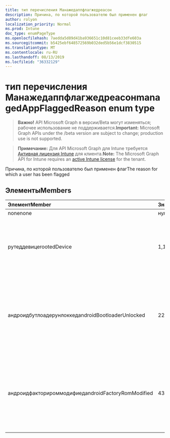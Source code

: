 ```yaml
---
title: тип перечисления Манажедаппфлагжедреасон
description: Причина, по которой пользователю был применен флаг
author: rolyon
localization_priority: Normal
ms.prod: Intune
doc_type: enumPageType
ms.openlocfilehash: 7aedda5d89d41ba936651c10d81ceeb33dfe603a
ms.sourcegitcommit: b5425ebf648572569b032ded5b56e1dcf3830515
ms.translationtype: MT
ms.contentlocale: ru-RU
ms.lasthandoff: 08/13/2019
ms.locfileid: "36332129"
---
```

# <a name="managedappflaggedreason-enum-type"></a><span data-ttu-id="5c275-103">тип перечисления Манажедаппфлагжедреасон</span><span class="sxs-lookup"><span data-stu-id="5c275-103">managedAppFlaggedReason enum type</span></span>

> <span data-ttu-id="5c275-104">**Важно!** API Microsoft Graph в версии/Beta могут изменяться; рабочее использование не поддерживается.</span><span class="sxs-lookup"><span data-stu-id="5c275-104">**Important:** Microsoft Graph APIs under the /beta version are subject to change; production use is not supported.</span></span>

> <span data-ttu-id="5c275-105">**Примечание:** Для API Microsoft Graph для Intune требуется [Активная лицензия Intune](https://go.microsoft.com/fwlink/?linkid=839381) для клиента.</span><span class="sxs-lookup"><span data-stu-id="5c275-105">**Note:** The Microsoft Graph API for Intune requires an [active Intune license](https://go.microsoft.com/fwlink/?linkid=839381) for the tenant.</span></span>

<span data-ttu-id="5c275-106">Причина, по которой пользователю был применен флаг</span><span class="sxs-lookup"><span data-stu-id="5c275-106">The reason for which a user has been flagged</span></span>

## <a name="members"></a><span data-ttu-id="5c275-107">Элементы</span><span class="sxs-lookup"><span data-stu-id="5c275-107">Members</span></span>
|<span data-ttu-id="5c275-108">Элемент</span><span class="sxs-lookup"><span data-stu-id="5c275-108">Member</span></span>|<span data-ttu-id="5c275-109">Значение</span><span class="sxs-lookup"><span data-stu-id="5c275-109">Value</span></span>|<span data-ttu-id="5c275-110">Описание</span><span class="sxs-lookup"><span data-stu-id="5c275-110">Description</span></span>|
|:---|:---|:---|
|<span data-ttu-id="5c275-111">none</span><span class="sxs-lookup"><span data-stu-id="5c275-111">none</span></span>|<span data-ttu-id="5c275-112">нуль</span><span class="sxs-lookup"><span data-stu-id="5c275-112">0</span></span>|<span data-ttu-id="5c275-113">Нет ошибок.</span><span class="sxs-lookup"><span data-stu-id="5c275-113">No issue.</span></span>|
|<span data-ttu-id="5c275-114">рутеддевице</span><span class="sxs-lookup"><span data-stu-id="5c275-114">rootedDevice</span></span>|<span data-ttu-id="5c275-115">1,1</span><span class="sxs-lookup"><span data-stu-id="5c275-115">1</span></span>|<span data-ttu-id="5c275-116">Регистрация приложения выполняется на корневом/незаблокированном устройстве.</span><span class="sxs-lookup"><span data-stu-id="5c275-116">The app registration is running on a rooted/unlocked device.</span></span>|
|<span data-ttu-id="5c275-117">андроидбутлоадерунлоккед</span><span class="sxs-lookup"><span data-stu-id="5c275-117">androidBootloaderUnlocked</span></span>|<span data-ttu-id="5c275-118">2</span><span class="sxs-lookup"><span data-stu-id="5c275-118">2</span></span>|<span data-ttu-id="5c275-119">Регистрация приложения выполняется на устройстве с Android, на котором разблокирован загрузчик.</span><span class="sxs-lookup"><span data-stu-id="5c275-119">The app registration is running on an Android device on which the bootloader is unlocked.</span></span>|
|<span data-ttu-id="5c275-120">андроидфакторироммодифиед</span><span class="sxs-lookup"><span data-stu-id="5c275-120">androidFactoryRomModified</span></span>|<span data-ttu-id="5c275-121">4</span><span class="sxs-lookup"><span data-stu-id="5c275-121">3</span></span>|<span data-ttu-id="5c275-122">Регистрация приложения выполняется на устройстве с Android, на котором было изменено фабричное ПЗУ.</span><span class="sxs-lookup"><span data-stu-id="5c275-122">The app registration is running on an Android device on which the factory ROM has been modified.</span></span>|



